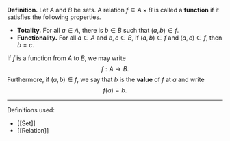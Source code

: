 **Definition.** Let $A$ and $B$ be sets. A relation $f\subseteq A\times B$ is called a **function** if it satisfies the following properties.
- **Totality.** For all $a\in A$, there is $b\in B$ such that $(a,b)\in f$.
- **Functionality.** For all $a\in A$ and $b,c\in B$, if $(a,b)\in f$ and $(a,c)\in f$, then $b=c$.

If $f$ is a function from $A$ to $B$, we may write $$f:A\to B.$$Furthermore, if $(a,b)\in f$, we say that $b$ is the **value** of $f$ at $a$ and write $$f(a)=b.$$
***
Definitions used:
- [[Set]]
- [[Relation]]

